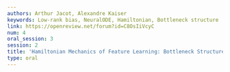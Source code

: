 ```yaml
---
authors: Arthur Jacot, Alexandre Kaiser
keywords: Low-rank bias, NeuralODE, Hamiltonian, Bottleneck structure
link: https://openreview.net/forum?id=C8OsIiVcyC
num: 4
oral_session: 3
session: 2
title: 'Hamiltonian Mechanics of Feature Learning: Bottleneck Structure in Leaky ResNets'
type: oral
---
```

